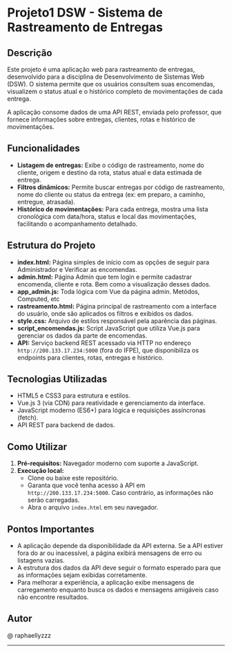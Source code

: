 # Projeto1 DSW - Sistema de Rastreamento de Entregas

## Descrição
Este projeto é uma aplicação web para rastreamento de entregas, desenvolvido para a disciplina de Desenvolvimento de Sistemas Web (DSW). O sistema permite que os usuários consultem suas encomendas, visualizem o status atual e o histórico completo de movimentações de cada entrega.

A aplicação consome dados de uma API REST, enviada pelo professor, que fornece informações sobre entregas, clientes, rotas e histórico de movimentações.

## Funcionalidades
- **Listagem de entregas:** Exibe o código de rastreamento, nome do cliente, origem e destino da rota, status atual e data estimada de entrega.
- **Filtros dinâmicos:** Permite buscar entregas por código de rastreamento, nome do cliente ou status da entrega (ex: em preparo, a caminho, entregue, atrasada).
- **Histórico de movimentações:** Para cada entrega, mostra uma lista cronológica com data/hora, status e local das movimentações, facilitando o acompanhamento detalhado.

## Estrutura do Projeto
- **index.html:** Página simples de início com as opções de seguir para Administrador e Verificar as encomendas.
- **admin.html:** Página Admin que tem login e permite cadastrar encomenda, cliente e rota. Bem como a visualização desses dados.
- **app_admin.js:** Toda lógica com Vue da página admin. Metódos, Computed, etc
- **rastreamento.html:** Página principal de rastreamento com a interface do usuário, onde são aplicados os filtros e exibidos os dados.
- **style.css:** Arquivo de estilos responsável pela aparência das páginas.
- **script_encomendas.js:** Script JavaScript que utiliza Vue.js para gerenciar os dados da parte de encomendas.
- **API:** Serviço backend REST acessado via HTTP no endereço `http://200.133.17.234:5000` (fora do IFPE), que disponibiliza os endpoints para clientes, rotas, entregas e histórico.

## Tecnologias Utilizadas
- HTML5 e CSS3 para estrutura e estilos.
- Vue.js 3 (via CDN) para reatividade e gerenciamento da interface.
- JavaScript moderno (ES6+) para lógica e requisições assíncronas (fetch).
- API REST para backend de dados.

## Como Utilizar
1. **Pré-requisitos:** Navegador moderno com suporte a JavaScript.
2. **Execução local:**
   - Clone ou baixe este repositório.
   - Garanta que você tenha acesso à API em `http://200.133.17.234:5000`. Caso contrário, as informações não serão carregadas.
   - Abra o arquivo `index.html` em seu navegador.

## Pontos Importantes
- A aplicação depende da disponibilidade da API externa. Se a API estiver fora do ar ou inacessível, a página exibirá mensagens de erro ou listagens vazias.
- A estrutura dos dados da API deve seguir o formato esperado para que as informações sejam exibidas corretamente.
- Para melhorar a experiência, a aplicação exibe mensagens de carregamento enquanto busca os dados e mensagens amigáveis caso não encontre resultados.

## Autor
@ raphaellyzzz

---
